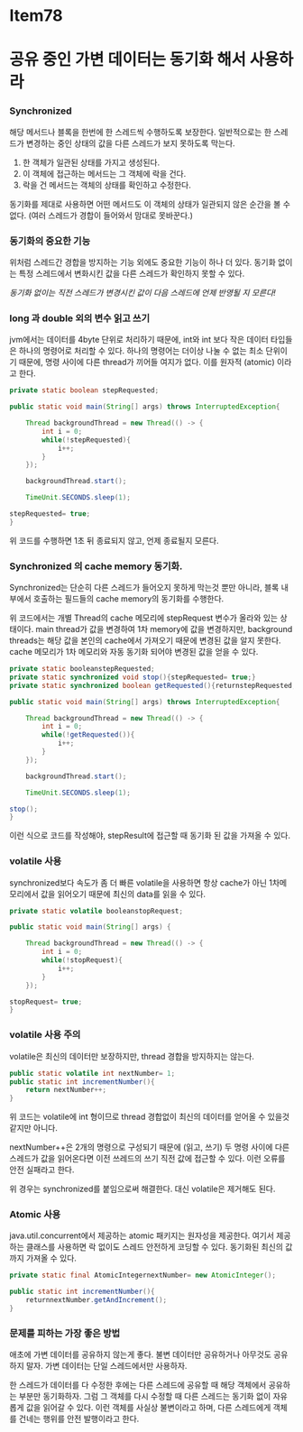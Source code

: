 # Item78

# 공유 중인 가변 데이터는 동기화 해서 사용하라

### Synchronized

해당 메서드나 블록을 한번에 한 스레드씩 수행하도록 보장한다. 일반적으로는 한 스레드가 변경하는 중인 상태의 값을 다른 스레드가 보지 못하도록 막는다.

1. 한 객체가 일관된 상태를 가지고 생성된다.
2. 이 객체에 접근하는 메서드는 그 객체에 락을 건다.
3. 락을 건 메서드는 객체의 상태를 확인하고 수정한다.

동기화를 제대로 사용하면 어떤 메서드도 이 객체의 상태가 일관되지 않은 순간을 볼 수 없다. (여러 스레드가 경합이 들어와서 맘대로 못바꾼다.)

### 동기화의 중요한 기능

위처럼 스레드간 경합을 방지하는 기능 외에도 중요한 기능이 하나 더 있다. 동기화 없이는 특정 스레드에서 변화시킨 값을 다른 스레드가 확인하지 못할 수 있다. 

*동기화 없이는 직전 스레드가 변경시킨 값이 다음 스레드에 언제 반영될 지 모른다!*

### long 과 double 외의 변수 읽고 쓰기

jvm에서는 데이터를 4byte 단위로 처리하기 때문에, int와 int 보다 작은 데이터 타입들은 하나의 명령어로 처리할 수 있다. 하나의 명령어는 더이상 나눌 수 없는 최소 단위이기 때문에, 명령 사이에 다른 thread가 끼어들 여지가 없다. 이를 원자적 (atomic) 이라고 한다.

```java
private static boolean stepRequested;

public static void main(String[] args) throws InterruptedException{

    Thread backgroundThread = new Thread(() -> {
        int i = 0;
        while(!stepRequested){
            i++;
        }
    });

    backgroundThread.start();

    TimeUnit.SECONDS.sleep(1);

stepRequested= true;
}
```

위 코드를 수행하면 1초 뒤 종료되지 않고, 언제 종료될지 모른다.

### Synchronized 의 cache memory 동기화.

Synchronized는 단순히 다른 스레드가 들어오지 못하게 막는것 뿐만 아니라, 블록 내부에서 호출하는 필드들의 cache memory의 동기화를 수행한다.

위 코드에서는 개별 Thread의 cache 메모리에 stepRequest 변수가 올라와 있는 상태이다. main thread가 값을 변경하여 1차 memory에 값을 변경하지만, background threads는 해당 값을 본인의 cache에서 가져오기 때문에 변경된 값을 알지 못한다. cache 메모리가 1차 메모리와 자동 동기화 되어야 변경된 값을 얻을 수 있다.

```java
private static booleanstepRequested;
private static synchronized void stop(){stepRequested= true;}
private static synchronized boolean getRequested(){returnstepRequested;}

public static void main(String[] args) throws InterruptedException{

    Thread backgroundThread = new Thread(() -> {
        int i = 0;
        while(!getRequested()){
            i++;
        }
    });

    backgroundThread.start();

    TimeUnit.SECONDS.sleep(1);

stop();
}
```

이런 식으로 코드를 작성해야, stepResult에 접근할 때 동기화 된 값을 가져올 수 있다.

### volatile 사용

synchronized보다 속도가 좀 더 빠른 volatile을 사용하면 항상 cache가 아닌 1차메모리에서 값을 읽어오기 때문에 최신의 data를 읽을 수 있다.

```java
private static volatile booleanstopRequest;

public static void main(String[] args) {

    Thread backgroundThread = new Thread(() -> {
        int i = 0;
        while(!stopRequest){
            i++;
        }
    });

stopRequest= true;
}
```

### volatile 사용 주의

volatile은 최신의 데이터만 보장하지만, thread 경합을 방지하지는 않는다.

```java
public static volatile int nextNumber= 1;
public static int incrementNumber(){
    return nextNumber++;
}
```

위 코드는 volatile에 int 형이므로 thread 경합없이 최신의 데이터를 얻어올 수 있을것 같지만 아니다.

nextNumber++은 2개의 명령으로 구성되기 때문에 (읽고, 쓰기) 두 명령 사이에 다른 스레드가 값을 읽어온다면 이전 쓰레드의 쓰기 직전 값에 접근할 수 있다. 이런 오류를 안전 실패라고 한다.

위 경우는 synchronized를 붙임으로써 해결한다. 대신 volatile은 제거해도 된다.

### Atomic 사용

java.util.concurrent에서 제공하는 atomic 패키지는 원자성을 제공한다. 여기서 제공하는 클래스를 사용하면 락 없이도 스레드 안전하게 코딩할 수 있다. 동기화된 최신의 값까지 가져올 수 있다.

```java
private static final AtomicIntegernextNumber= new AtomicInteger();

public static int incrementNumber(){
    returnnextNumber.getAndIncrement();
}
```

### 문제를 피하는 가장 좋은 방법

애초에 가변 데이터를 공유하지 않는게 좋다. 불변 데이터만 공유하거나 아무것도 공유하지 말자. 가변 데이터는 단일 스레드에서만 사용하자. 

한 스레드가 데이터를 다 수정한 후에는 다른 스레드에 공유할 때 해당 객체에서 공유하는 부분만 동기화하자. 그럼 그 객체를 다시 수정할 때 다른 스레드는 동기화 없이 자유롭게 값을 읽어갈 수 있다. 이런 객체를 사실상 불변이라고 하며, 다른 스레드에게 객체를 건네는 행위를 안전 발행이라고 한다.